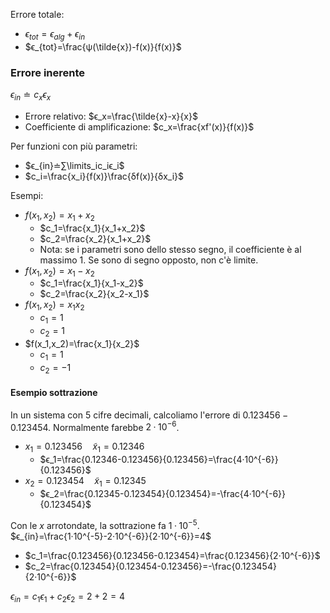 Errore totale:
- $ϵ_{tot}=ϵ_{alg}+ϵ_{in}$
- $ϵ_{tot}=\frac{ψ(\tilde{x})-f(x)}{f(x)}$

### Errore inerente
$ϵ_{in}≐c_xϵ_x$

- Errore relativo: $ϵ_x=\frac{\tilde{x}-x}{x}$
- Coefficiente di amplificazione: $c_x=\frac{xf'(x)}{f(x)}$
 
 Per funzioni con più parametri:
- $ϵ_{in}≐∑\limits_ic_iϵ_i$
- $c_i=\frac{x_i}{f(x)}\frac{δf(x)}{δx_i}$

Esempi:
- $f(x_1,x_2)=x_1+x_2$
	- $c_1=\frac{x_1}{x_1+x_2}$
	- $c_2=\frac{x_2}{x_1+x_2}$
	- Nota: se i parametri sono dello stesso segno, il coefficiente è al massimo 1. Se sono di segno opposto, non c'è limite.
- $f(x_1,x_2)=x_1-x_2$
	- $c_1=\frac{x_1}{x_1-x_2}$
	- $c_2=\frac{x_2}{x_2-x_1}$
- $f(x_1,x_2)=x_1x_2$
	- $c_1=1$
	- $c_2=1$
- $f(x_1,x_2)=\frac{x_1}{x_2}$
	- $c_1=1$
	- $c_2=-1$

#### Esempio sottrazione

In un sistema con 5 cifre decimali, calcoliamo l'errore di $0.123456-0.123454$.
Normalmente farebbe $2·10^{-6}$.

- $x_1=0.123456 \quad \tilde{x}_1=0.12346$
	- $ϵ_1=\frac{0.12346-0.123456}{0.123456}=\frac{4·10^{-6}}{0.123456}$
- $x_2=0.123454 \quad \tilde{x}_1=0.12345$
	- $ϵ_2=\frac{0.12345-0.123454}{0.123454}=-\frac{4·10^{-6}}{0.123454}$

Con le $x$ arrotondate, la sottrazione fa $1·10^{-5}$.
$ϵ_{in}=\frac{1·10^{-5}-2·10^{-6}}{2·10^{-6}}=4$

- $c_1=\frac{0.123456}{0.123456-0.123454}=\frac{0.123456}{2·10^{-6}}$
- $c_2=\frac{0.123454}{0.123454-0.123456}=-\frac{0.123454}{2·10^{-6}}$

$ϵ_{in}=c_1ϵ_1+c_2ϵ_2=2+2=4$
